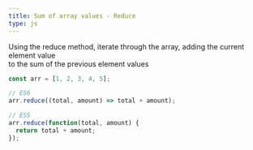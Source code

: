 ```yaml
---
title: Sum of array values - Reduce
type: js
---
```


Using the reduce method, iterate through the array, adding the current element value<br>to the sum of the previous element values

```javascript
const arr = [1, 2, 3, 4, 5];

// ES6
arr.reduce((total, amount) => total + amount);

// ES5
arr.reduce(function(total, amount) {
  return total + amount;
});
```
